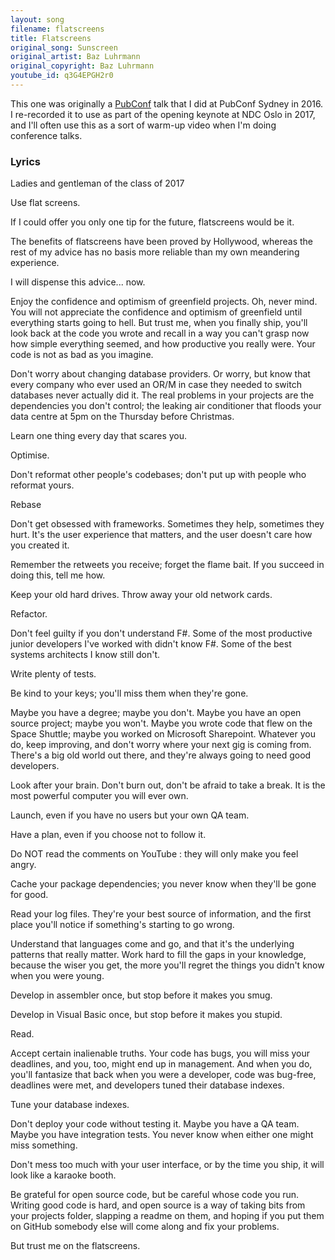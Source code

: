 ```yaml
---  
layout: song  
filename: flatscreens
title: Flatscreens
original_song: Sunscreen
original_artist: Baz Luhrmann  
original_copyright: Baz Luhrmann
youtube_id: q3G4EPGH2r0  
---  
```

This one was originally a [PubConf](https://pubconf.io/) talk that I did at PubConf Sydney in 2016. I re-recorded it to use as part of the opening keynote at NDC Oslo in 2017, and I'll often use this as a sort of warm-up video when I'm doing conference talks.
 
### Lyrics  

Ladies and gentleman of the class of 2017  

Use flat screens.  

If I could offer you only one tip for the future, flatscreens would be it.

The benefits of flatscreens have been proved by Hollywood, whereas the rest of my advice has no basis more reliable than my own meandering experience.
 
I will dispense this advice... now.

Enjoy the confidence and optimism of greenfield projects. Oh, never mind. You will not appreciate the confidence and optimism of greenfield until everything starts going to hell. But trust me, when you finally ship, you'll look back at the code you wrote and recall in a way you can't grasp now how simple everything seemed, and how productive you really were. Your code is not as bad as you imagine.

Don't worry about changing database providers. Or worry, but know that every company who ever used an OR/M in case they needed to switch databases never actually did it. The real problems in your projects are the dependencies you don't control; the leaking air conditioner that floods your data centre at 5pm on the Thursday before Christmas.

Learn one thing every day that scares you.

Optimise.

Don't reformat other people's codebases; don't put up with people who reformat yours.

Rebase

Don't get obsessed with frameworks. Sometimes they help, sometimes they hurt. It's the user experience that matters, and the user doesn't care how you created it.

Remember the retweets you receive; forget the flame bait. If you succeed in doing this, tell me how.

Keep your old hard drives. Throw away your old network cards.

Refactor.

Don't feel guilty if you don't understand F#. Some of the most productive junior developers I've worked with didn't know F#. Some of the best systems architects I know still don't.

Write plenty of tests.

Be kind to your keys; you'll miss them when they're gone.

Maybe you have a degree; maybe you don't. Maybe you have an open source project; maybe you won't. Maybe you wrote code that flew on the Space Shuttle; maybe you worked on Microsoft Sharepoint. Whatever you do, keep improving, and don't worry where your next gig is coming from. There's a big old world out there, and they're always going to need good developers.

Look after your brain. Don't burn out, don't be afraid to take a break. It is the most powerful computer you will ever own.

Launch, even if you have no users but your own QA team.

Have a plan, even if you choose not to follow it.

Do NOT read the comments on YouTube : they will only make you feel angry.

Cache your package dependencies; you never know when they'll be gone for good.

Read your log files. They're your best source of information, and the first place you'll notice if something's starting to go wrong. 

Understand that languages come and go, and that it's the underlying patterns that really matter. Work hard to fill the gaps in your knowledge, because the wiser you get,  the more you'll regret the things you didn't know when you were young.

Develop in assembler once, but stop before it makes you smug.

Develop in Visual Basic once, but stop before it makes you stupid.

Read.

Accept certain inalienable truths. Your code has bugs, you will miss your deadlines, and you, too, might end up in management. And when you do, you'll fantasize that back when you were a developer, code was bug-free, deadlines were met, and developers tuned their database indexes.

Tune your database indexes.

Don't deploy your code without testing it. Maybe you have a QA team. Maybe you have integration tests. You never know when either one might miss something.

Don't mess too much with your user interface, or by the time you ship, it will look like a karaoke booth.

Be grateful for open source code, but be careful whose code you run. Writing good code is hard, and open source is a way of taking bits from your projects folder, slapping a readme on them, and hoping if you put them on GitHub somebody else will come along and fix your problems.  

But trust me on the flatscreens.